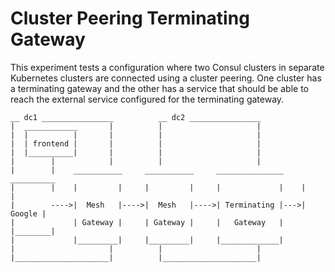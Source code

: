 # Cluster Peering Terminating Gateway

This experiment tests a configuration where two Consul clusters in separate Kubernetes clusters are connected
using a cluster peering. One cluster has a terminating gateway and the other has a service that should be 
able to reach the external service configured for the terminating gateway.

```text
__ dc1 ________________          __ dc2 ________________    
|  ____________       |          |                     | 
|  |          |       |          |                     | 
|  | frontend |       |          |                     | 
|  |__________|       |          |                     |
|        |            |          |                     |
|        |    ___________     ___________     _______________    __________
|        |    |         |     |         |     |             |    |        |
|        ---->|  Mesh   |---->|  Mesh   |---->| Terminating |--->| Google |
|             | Gateway |     | Gateway |     |   Gateway   |    |________|
|             |_________|     |_________|     |_____________|
|                     |          |                     | 
|_____________________|          |_____________________|
```
